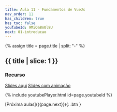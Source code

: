 ```yaml
---
title: Aula 11 - Fundamentos de VueJs
nav_order: 11
has_children: true
has_toc: false
youtubeId: 9MiQa8mUl8U
next: 01-introducao
---
```


{% assign title = page.title | split: "-" %}

## {{ title | slice: 1 }}

### Recurso

<span class="fs-3">
<a href="{{site.baseurl}}/assets/downloads/11-Fundamentos-de-VueJs.pdf" class="btn" target="_blank">Slides aqui</a>
<a href="https://www.icloud.com/keynote/08831v0gK4p2H-8_GJSRf-VdA#11-Fundamentos-de-VueJs" class="btn" target="_blank">Slides com animação</a>
</span>

{% include youtubePlayer.html id=page.youtubeId %}


<span class="fs-3 float-right">
[Próxima aulas]({{page.next}}){: .btn }
</span>


